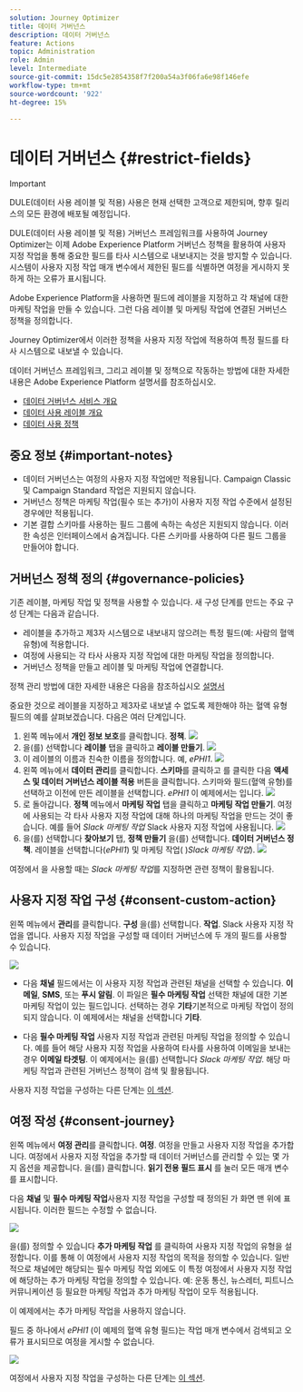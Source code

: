 ```yaml
---
solution: Journey Optimizer
title: 데이터 거버넌스
description: 데이터 거버넌스
feature: Actions
topic: Administration
role: Admin
level: Intermediate
source-git-commit: 15dc5e2854358f7f200a54a3f06fa6e98f146efe
workflow-type: tm+mt
source-wordcount: '922'
ht-degree: 15%

---
```


# 데이터 거버넌스 {#restrict-fields}


>[!IMPORTANT]
>
>DULE(데이터 사용 레이블 및 적용) 사용은 현재 선택한 고객으로 제한되며, 향후 릴리스의 모든 환경에 배포될 예정입니다.

DULE(데이터 사용 레이블 및 적용) 거버넌스 프레임워크를 사용하여 Journey Optimizer는 이제 Adobe Experience Platform 거버넌스 정책을 활용하여 사용자 지정 작업을 통해 중요한 필드를 타사 시스템으로 내보내지는 것을 방지할 수 있습니다. 시스템이 사용자 지정 작업 매개 변수에서 제한된 필드를 식별하면 여정을 게시하지 못하게 하는 오류가 표시됩니다.

Adobe Experience Platform을 사용하면 필드에 레이블을 지정하고 각 채널에 대한 마케팅 작업을 만들 수 있습니다. 그런 다음 레이블 및 마케팅 작업에 연결된 거버넌스 정책을 정의합니다.

Journey Optimizer에서 이러한 정책을 사용자 지정 작업에 적용하여 특정 필드를 타사 시스템으로 내보낼 수 있습니다.

데이터 거버넌스 프레임워크, 그리고 레이블 및 정책으로 작동하는 방법에 대한 자세한 내용은 Adobe Experience Platform 설명서를 참조하십시오.

* [데이터 거버넌스 서비스 개요](https://experienceleague.adobe.com/docs/experience-platform/data-governance/home.html?lang=ko)
* [데이터 사용 레이블 개요](https://experienceleague.adobe.com/docs/experience-platform/data-governance/labels/overview.html?lang=ko)
* [데이터 사용 정책](https://experienceleague.adobe.com/docs/experience-platform/data-governance/policies/overview.html?lang=ko)

## 중요 정보 {#important-notes}

* 데이터 거버넌스는 여정의 사용자 지정 작업에만 적용됩니다. Campaign Classic 및 Campaign Standard 작업은 지원되지 않습니다.
* 거버넌스 정책은 마케팅 작업(필수 또는 추가)이 사용자 지정 작업 수준에서 설정된 경우에만 적용됩니다.
* 기본 결합 스키마를 사용하는 필드 그룹에 속하는 속성은 지원되지 않습니다. 이러한 속성은 인터페이스에서 숨겨집니다. 다른 스키마를 사용하여 다른 필드 그룹을 만들어야 합니다.

## 거버넌스 정책 정의 {#governance-policies}

기존 레이블, 마케팅 작업 및 정책을 사용할 수 있습니다. 새 구성 단계를 만드는 주요 구성 단계는 다음과 같습니다.

* 레이블을 추가하고 제3자 시스템으로 내보내지 않으려는 특정 필드(예: 사람의 혈액 유형)에 적용합니다.
* 여정에 사용되는 각 타사 사용자 지정 작업에 대한 마케팅 작업을 정의합니다.
* 거버넌스 정책을 만들고 레이블 및 마케팅 작업에 연결합니다.

정책 관리 방법에 대한 자세한 내용은 다음을 참조하십시오 [설명서](https://experienceleague.adobe.com/docs/experience-platform/data-governance/policies/user-guide.html?lang=en#consent-policy)

중요한 것으로 레이블을 지정하고 제3자로 내보낼 수 없도록 제한해야 하는 혈액 유형 필드의 예를 살펴보겠습니다. 다음은 여러 단계입니다.

1. 왼쪽 메뉴에서 **개인 정보 보호**&#x200B;를 클릭합니다. **정책**.
   ![](assets/action-privacy0.png)
1. 을(를) 선택합니다 **레이블** 탭을 클릭하고 **레이블 만들기**.
   ![](assets/action-privacy1.png)
1. 이 레이블의 이름과 친숙한 이름을 정의합니다. 예, _ePHI1_.
   ![](assets/action-privacy2.png)
1. 왼쪽 메뉴에서 **데이터 관리**&#x200B;를 클릭합니다. **스키마**&#x200B;를 클릭하고 를 클릭한 다음 **액세스 및 데이터 거버넌스 레이블 적용** 버튼을 클릭합니다. 스키마와 필드(혈액 유형)를 선택하고 이전에 만든 레이블을 선택합니다. _ePHI1_ 이 예제에서는 입니다.
   ![](assets/action-privacy3.png)
1. 로 돌아갑니다. **정책** 메뉴에서 **마케팅 작업** 탭을 클릭하고 **마케팅 작업 만들기**. 여정에 사용되는 각 타사 사용자 지정 작업에 대해 하나의 마케팅 작업을 만드는 것이 좋습니다. 예를 들어 _Slack 마케팅 작업_ Slack 사용자 지정 작업에 사용됩니다.
   ![](assets/action-privacy4.png)
1. 을(를) 선택합니다 **찾아보기** 탭, **정책 만들기** 을(를) 선택합니다. **데이터 거버넌스 정책**. 레이블을 선택합니다(_ePHI1_) 및 마케팅 작업( )_Slack 마케팅 작업_).
   ![](assets/action-privacy5.png)

여정에서 을 사용할 때는 _Slack 마케팅 작업_&#x200B;를 지정하면 관련 정책이 활용됩니다.

## 사용자 지정 작업 구성 {#consent-custom-action}

왼쪽 메뉴에서 **관리**&#x200B;를 클릭합니다. **구성** 을(를) 선택합니다. **작업**. Slack 사용자 지정 작업을 엽니다. 사용자 지정 작업을 구성할 때 데이터 거버넌스에 두 개의 필드를 사용할 수 있습니다.

![](assets/action-privacy6.png)

* 다음 **채널** 필드에서는 이 사용자 지정 작업과 관련된 채널을 선택할 수 있습니다. **이메일**, **SMS**, 또는 **푸시 알림**. 이 파일은 **필수 마케팅 작업** 선택한 채널에 대한 기본 마케팅 작업이 있는 필드입니다. 선택하는 경우 **기타**&#x200B;기본적으로 마케팅 작업이 정의되지 않습니다. 이 예제에서는 채널을 선택합니다 **기타**.

* 다음 **필수 마케팅 작업** 사용자 지정 작업과 관련된 마케팅 작업을 정의할 수 있습니다. 예를 들어 해당 사용자 지정 작업을 사용하여 타사를 사용하여 이메일을 보내는 경우 **이메일 타겟팅**. 이 예제에서는 을(를) 선택합니다 _Slack 마케팅 작업_. 해당 마케팅 작업과 관련된 거버넌스 정책이 검색 및 활용됩니다.

사용자 지정 작업을 구성하는 다른 단계는 [이 섹션](../action/about-custom-action-configuration.md#consent-management).

## 여정 작성 {#consent-journey}

왼쪽 메뉴에서 **여정 관리**&#x200B;를 클릭합니다. **여정**. 여정을 만들고 사용자 지정 작업을 추가합니다.  여정에서 사용자 지정 작업을 추가할 때 데이터 거버넌스를 관리할 수 있는 몇 가지 옵션을 제공합니다. 을(를) 클릭합니다. **읽기 전용 필드 표시** 를 눌러 모든 매개 변수를 표시합니다.

다음 **채널** 및 **필수 마케팅 작업**&#x200B;사용자 지정 작업을 구성할 때 정의된 가 화면 맨 위에 표시됩니다. 이러한 필드는 수정할 수 없습니다.

![](assets/action-privacy7.png)

을(를) 정의할 수 있습니다 **추가 마케팅 작업** 를 클릭하여 사용자 지정 작업의 유형을 설정합니다. 이를 통해 이 여정에서 사용자 지정 작업의 목적을 정의할 수 있습니다. 일반적으로 채널에만 해당되는 필수 마케팅 작업 외에도 이 특정 여정에서 사용자 지정 작업에 해당하는 추가 마케팅 작업을 정의할 수 있습니다. 예: 운동 통신, 뉴스레터, 피트니스 커뮤니케이션 등 필요한 마케팅 작업과 추가 마케팅 작업이 모두 적용됩니다.

이 예제에서는 추가 마케팅 작업을 사용하지 않습니다.

필드 중 하나에서 _ePHI1_ (이 예제의 혈액 유형 필드)는 작업 매개 변수에서 검색되고 오류가 표시되므로 여정을 게시할 수 없습니다.

![](assets/action-privacy8.png)

여정에서 사용자 지정 작업을 구성하는 다른 단계는 [이 섹션](../building-journeys/using-custom-actions.md).
